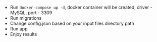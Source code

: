 - Run `docker-compose up -d`, docker container will be created, driver - MySQL, port - 3309
- Run migrations
- Change config.json based on your input files directory path
- Run app
- Enjoy results